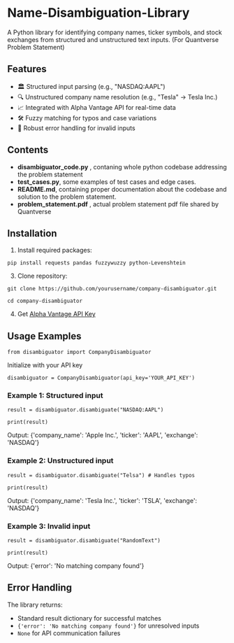# Name-Disambiguation-Library

A Python library for identifying company names, ticker symbols, and stock exchanges from structured and unstructured text inputs.
(For Quantverse Problem Statement)

## Features

- 🏛️ Structured input parsing (e.g., "NASDAQ:AAPL")
- 🔍 Unstructured company name resolution (e.g., "Tesla" → Tesla Inc.)
- 📈 Integrated with Alpha Vantage API for real-time data
- 🛠️ Fuzzy matching for typos and case variations
- 🚦 Robust error handling for invalid inputs

## Contents
- **disambiguator_code.py** , contaning whole python codebase addressing the problem statement
- **test_cases.py**, some examples of test cases and edge cases.
- **README.md**, containing proper documentation about the codebase and solution to the problem statement.
- **problem_statement.pdf** , actual problem statement pdf file shared by Quantverse

## Installation

1. Install required packages:

  ```pip install requests pandas fuzzywuzzy python-Levenshtein```

3. Clone repository:

  ```git clone https://github.com/yourusername/company-disambiguator.git```

  ```cd company-disambiguator```

4. Get [Alpha Vantage API Key](https://www.alphavantage.co/support/#api-key)

## Usage Examples

  ```from disambiguator import CompanyDisambiguator```

Initialize with your API key

  ```disambiguator = CompanyDisambiguator(api_key='YOUR_API_KEY')```

### Example 1: Structured input

  ```result = disambiguator.disambiguate("NASDAQ:AAPL")```

  ```print(result)```

  Output: {'company_name': 'Apple Inc.', 'ticker': 'AAPL', 'exchange': 'NASDAQ'}

### Example 2: Unstructured input

  ```result = disambiguator.disambiguate("Telsa") # Handles typos```

  ```print(result)```

  Output: {'company_name': 'Tesla Inc.', 'ticker': 'TSLA', 'exchange': 'NASDAQ'}

### Example 3: Invalid input

  ```result = disambiguator.disambiguate("RandomText")```

  ```print(result)```

  Output: {'error': 'No matching company found'}

## Error Handling

The library returns:
- Standard result dictionary for successful matches
- `{'error': 'No matching company found'}` for unresolved inputs
- `None` for API communication failures
